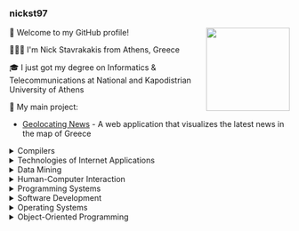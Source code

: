 
### nickst97

<img src="https://media.giphy.com/media/5ndklThG9vUUdTmgMn/giphy.gif" align="right" height="150">


🎉 Welcome to my GitHub profile!

👨🏻‍💻 I'm Nick Stavrakakis from Athens, Greece

🎓 I just got my degree on Informatics & Telecommunications at National and Kapodistrian University of Athens

🚀 My main project:

- [Geolocating News](https://nickst97.github.io/GeolocatingNews/) - A web application that visualizes the latest news in the map of Greece

<details>
<summary>Compilers</summary>

- [LL1_Calculator_Parser](https://github.com/nickst97/LL1_Calculator_Parser)

* [Translator_to_Java](https://github.com/nickst97/Translator_to_Java)

[MiniJava_Static_Checking](https://github.com/nickst97/MiniJava_Static_Checking)


</details>

<details>
<summary>Technologies of Internet Applications</summary>

* [Online_Auction_Website](https://github.com/nickst97/Online_Auction_Website)
</details>

<details>
<summary>Data Mining</summary>

* [Sentiment_Analysis](https://github.com/nickst97/Sentiment_Analysis)
</details>

<details>
<summary>Human-Computer Interaction</summary>

* [Redesigning_Eudoxus](https://github.com/nickst97/Redesigning_Eudoxus)
</details>

<details>
<summary>Programming Systems</summary>

* [Bitcoin_Transactions](https://github.com/nickst97/Bitcoin_Transactions)
* [Simplified_Dropbox](https://github.com/nickst97/Simplified_Dropbox)
</details>

<details>
<summary>Software Development</summary>

* [Join_Query_Optimization-SIGMOD2018](https://github.com/nickst97/Join_Query_Optimization-SIGMOD2018)
</details>

<details>
<summary>Operating Systems</summary>

* [Transaction_System](https://github.com/nickst97/Transaction_System)
* [Record_Search_Tree](https://github.com/nickst97/Record_Search_Tree)
* [Port_Simulation](https://github.com/nickst97/Port_Simulation)
</details>

<details>
<summary>Object-Oriented Programming</summary>

* [Carbon_Isotope_Simulation](https://github.com/nickst97/Carbon_Isotope_Simulation)
</details>
